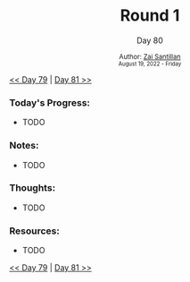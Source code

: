 <div align="center">
  <h1>Round 1</h1>
  <p>Day 80</p>
  <sub>
    Author: <a href="https://github.com/plskz" target="_blank">Zai Santillan</a>
    <br>
    <small>August 19, 2022 - Friday</small>
  </sub>
</div>

[<< Day 79](day079.md) | [Day 81 >>](day081.md)

### Today's Progress:

- TODO

### Notes:

- TODO

### Thoughts:

- TODO

### Resources:

- TODO

[<< Day 79](day079.md) | [Day 81 >>](day081.md)
